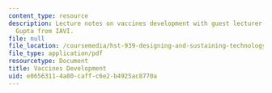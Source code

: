 ```yaml
---
content_type: resource
description: Lecture notes on vaccines development with guest lecturer Dr. Kalpana
  Gupta from IAVI.
file: null
file_location: /coursemedia/hst-939-designing-and-sustaining-technology-innovation-for-global-health-practice-spring-2008/e06563114a80caffc6e2b4925ac8770a_lecture11.pdf
file_type: application/pdf
resourcetype: Document
title: Vaccines Development
uid: e0656311-4a80-caff-c6e2-b4925ac8770a
---
```

